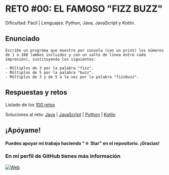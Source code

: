 # RETO #00: EL FAMOSO "FIZZ BUZZ"
Dificultad: Fácil | Lenguajes: Python, Java, JavaScript y Kotlin.

## Enunciado

```
Escribe un programa que muestre por consola (con un print) los números de 1 a 100 (ambos incluidos y con un salto de línea entre cada impresión), sustituyendo los siguientes:

- Múltiplos de 3 por la palabra "fizz".
- Múltiplos de 5 por la palabra "buzz".
- Múltiplos de 3 y de 5 a la vez por la palabra "fizzbuzz".
```

## Respuestas y retos
Listado de los [100 retos](/README.md)

Soluciones al reto: 
[Java](/RETOS/Reto00/Reto00.java) | 
[JavaScript](/RETOS/Reto00/Reto00.js) | 
[Python](/RETOS/Reto00/Reto00.py) |
[Kotlin](/RETOS/Reto00/Reto00.kt)

## ¡Apóyame! 
#### Puedes apoyar mi trabajo haciendo "☆ Star" en el repositorio. ¡Gracias!

### En mi perfil de GitHub tienes más información

[![Web](https://img.shields.io/badge/GitHub-breativo-14a1f0?style=for-the-badge&logo=github&logoColor=white&labelColor=101010)](https://github.com/breativo)